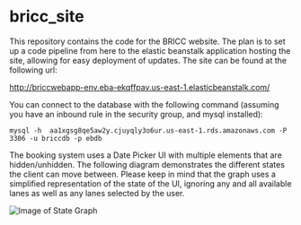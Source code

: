 # bricc_site
This repository contains the code for the BRICC website. The plan is to set up a code pipeline from here to the elastic
beanstalk application hosting the site, allowing for easy deployment of updates.
The site can be found at the following url:

http://briccwebapp-env.eba-ekqffpav.us-east-1.elasticbeanstalk.com/

You can connect to the database with the following command (assuming you have an inbound rule in the security group, and mysql installed):

```mysql -h  aa1xgsg8qe5aw2y.cjuyqly3o6ur.us-east-1.rds.amazonaws.com -P 3306 -u briccdb -p ebdb```

The booking system uses a Date Picker UI with multiple elements that are hidden/unhidden. The following diagram demonstrates
the different states the client can move between. Please keep in mind that the graph uses a simplified representation of the
state of the UI, ignoring any and all available lanes as well as any lanes selected by the user.

![Image of State Graph](https://github.com/saeedan2000/bricc_site/blob/master/bricc_img.png)
